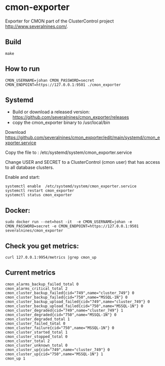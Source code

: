 # cmon-exporter
Exporter for CMON part of the ClusterControl project http://www.severalnines.com/.

## Build
```
make
```

## How to run
```
CMON_USERNAME=johan CMON_PASSWORD=secret CMON_ENDPOINT=https://127.0.0.1:9501 ./cmon_exporter
```

## Systemd

- Build or download a released version: https://github.com/severalnines/cmon_exporter/releases
- copy the cmon_exporter binary to /usr/local/bin

Download
https://github.com/severalnines/cmon_exporter/edit/main/systemd/cmon_exporter.service

Copy the file to :
/etc/systemd/system/cmon_exporter.service

Change USER and SECRET to a ClusterControl (cmon user) that has access to all database clusters.

Enable and start:
```
systemctl enable  /etc/systemd/system/cmon_exporter.service
systemctl restart cmon_exporter
systemctl status cmon_exporter
```

## Docker:
```
sudo docker run --net=host -it  -e CMON_USERNAME=johan -e CMON_PASSWORD=secret -e CMON_ENDPOINT=https://127.0.0.1:9501  severalnines/cmon_exporter
```
## Check you get metrics:
```
curl 127.0.0.1:9954/metrics |grep cmon_up
```

## Current metrics
```
cmon_alarms_backup_failed_total 0
cmon_alarms_critical_total 2
cmon_cluster_backup_failed{cid="749",name="cluster_749"} 0
cmon_cluster_backup_failed{cid="750",name="MSSQL-1N"} 0
cmon_cluster_backup_upload_failed{cid="749",name="cluster_749"} 0
cmon_cluster_backup_upload_failed{cid="750",name="MSSQL-1N"} 0
cmon_cluster_degraded{cid="749",name="cluster_749"} 1
cmon_cluster_degraded{cid="750",name="MSSQL-1N"} 0
cmon_cluster_degraded_total 1
cmon_cluster_failed_total 0
cmon_cluster_failure{cid="750",name="MSSQL-1N"} 0
cmon_cluster_started_total 1
cmon_cluster_stopped_total 0
cmon_cluster_total 2
cmon_cluster_unknown_total 0
cmon_cluster_up{cid="749",name="cluster_749"} 0
cmon_cluster_up{cid="750",name="MSSQL-1N"} 1
cmon_up 1
```
